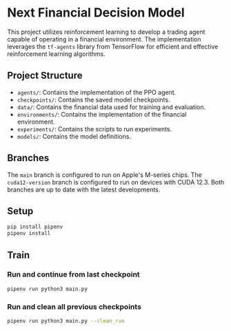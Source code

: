 # Next Financial Decision Model

This project utilizes reinforcement learning to develop a trading agent capable of operating in a financial environment. The implementation leverages the `tf-agents` library from TensorFlow for efficient and effective reinforcement learning algorithms.

## Project Structure

- `agents/`: Contains the implementation of the PPO agent.
- `checkpoints/`: Contains the saved model checkpoints.
- `data/`: Contains the financial data used for training and evaluation.
- `environments/`: Contains the implementation of the financial environment.
- `experiments/`: Contains the scripts to run experiments.
- `models/`: Contains the model definitions.

## Branches

The `main` branch is configured to run on Apple's M-series chips.
The `cuda12-version` branch is configured to run on devices with CUDA 12.3.
Both branches are up to date with the latest developments.

## Setup

```sh
pip install pipenv
pipenv install
```
## Train 
### Run and continue from last checkpoint

```sh
pipenv run python3 main.py
```

### Run and clean all previous checkpoints

```sh
pipenv run python3 main.py --clean_run
```
